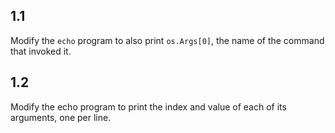 ## 1.1

Modify the `echo` program to also print `os.Args[0]`, the name of the command that invoked it.


## 1.2

Modify the echo program to print the index and value of each of its arguments, one per line.

